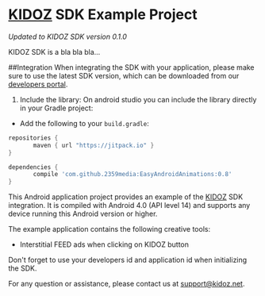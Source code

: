 [KIDOZ][] SDK Example Project
======================================

*Updated to KIDOZ SDK version 0.1.0* 

KIDOZ SDK is a bla bla bla...

##Integration
When integrating the SDK with your application, please make sure to use the latest SDK version, which can be downloaded from our [developers portal](http://www.kidoz.net).

1. Include the library:
On android studio you can include the library directly in your Gradle project:

 - 	Add the following to your `build.gradle`:
 ```gradle
repositories {
	    maven { url "https://jitpack.io" }
}

dependencies {
	    compile 'com.github.2359media:EasyAndroidAnimations:0.8'
}
``` 

This Android application project provides an example of the [KIDOZ][] SDK integration.
It is compiled with Android 4.0 (API level 14) and supports any device running this Android version or higher.

The example application contains the following creative tools:
* Interstitial  FEED ads when clicking on KIDOZ button

Don't forget to use your developers id and application id when initializing the SDK.


For any question or assistance, please contact us at support@kidoz.net.

[KIDOZ]: http://www.kidoz.net


